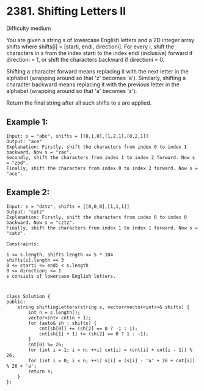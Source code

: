 # 2381. Shifting Letters II
Difficulty medium

You are given a string s of lowercase English letters and a 2D integer array shifts where shifts[i] = [starti, endi, directioni]. For every i, shift the characters in s from the index starti to the index endi (inclusive) forward if directioni = 1, or shift the characters backward if directioni = 0.

Shifting a character forward means replacing it with the next letter in the alphabet (wrapping around so that 'z' becomes 'a'). Similarly, shifting a character backward means replacing it with the previous letter in the alphabet (wrapping around so that 'a' becomes 'z').

Return the final string after all such shifts to s are applied.


## Example 1:
```
Input: s = "abc", shifts = [[0,1,0],[1,2,1],[0,2,1]]
Output: "ace"
Explanation: Firstly, shift the characters from index 0 to index 1 backward. Now s = "zac".
Secondly, shift the characters from index 1 to index 2 forward. Now s = "zbd".
Finally, shift the characters from index 0 to index 2 forward. Now s = "ace".
```


## Example 2:
```
Input: s = "dztz", shifts = [[0,0,0],[1,1,1]]
Output: "catz"
Explanation: Firstly, shift the characters from index 0 to index 0 backward. Now s = "cztz".
Finally, shift the characters from index 1 to index 1 forward. Now s = "catz".
```


```
Constraints:

1 <= s.length, shifts.length <= 5 * 104
shifts[i].length == 3
0 <= starti <= endi < s.length
0 <= directioni <= 1
s consists of lowercase English letters.
```


#
```
class Solution {
public:
    string shiftingLetters(string s, vector<vector<int>>& shifts) {
        int n = s.length();
        vector<int> cnt(n + 1);
        for (auto& sh : shifts) {
            cnt[sh[0]] += (sh[2] == 0 ? -1 : 1);
            cnt[sh[1] + 1] += (sh[2] == 0 ? 1 : -1);
        }
        cnt[0] %= 26;
        for (int i = 1; i < n; ++i) cnt[i] = (cnt[i] + cnt[i - 1]) % 26;
        for (int i = 0; i < n; ++i) s[i] = (s[i] - 'a' + 26 + cnt[i]) % 26 + 'a';
        return s;
    }
};
```